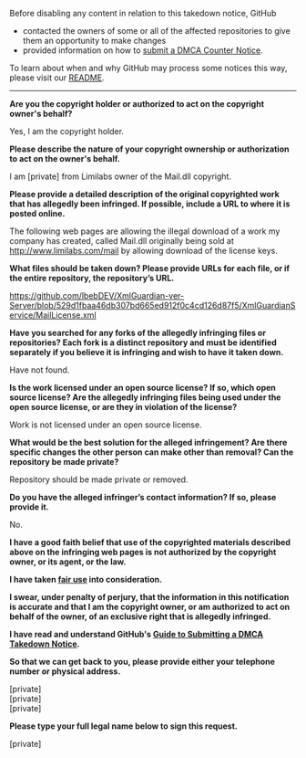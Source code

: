 Before disabling any content in relation to this takedown notice, GitHub
- contacted the owners of some or all of the affected repositories to give them an opportunity to make changes
- provided information on how to [submit a DMCA Counter Notice](https://docs.github.com/en/articles/guide-to-submitting-a-dmca-counter-notice).

To learn about when and why GitHub may process some notices this way, please visit our [README](https://github.com/github/dmca/blob/master/README.md).

---

**Are you the copyright holder or authorized to act on the copyright owner's behalf?**

Yes, I am the copyright holder.

**Please describe the nature of your copyright ownership or authorization to act on the owner's behalf.**

I am [private] from Limilabs owner of the Mail.dll copyright.

**Please provide a detailed description of the original copyrighted work that has allegedly been infringed. If possible, include a URL to where it is posted online.**

The following web pages are allowing the illegal download of a work my company has created, called Mail.dll originally being sold at
http://www.limilabs.com/mail
by allowing download of the license keys.

**What files should be taken down? Please provide URLs for each file, or if the entire repository, the repository’s URL.**

https://github.com/lbebDEV/XmlGuardian-ver-Server/blob/529d1fbaa46db307bd665ed912f0c4cd126d87f5/XmlGuardianService/MailLicense.xml

**Have you searched for any forks of the allegedly infringing files or repositories? Each fork is a distinct repository and must be identified separately if you believe it is infringing and wish to have it taken down.**

Have not found.

**Is the work licensed under an open source license? If so, which open source license? Are the allegedly infringing files being used under the open source license, or are they in violation of the license?**

Work is not licensed under an open source license.  

**What would be the best solution for the alleged infringement? Are there specific changes the other person can make other than removal? Can the repository be made private?**

Repository should be made private or removed.

**Do you have the alleged infringer’s contact information? If so, please provide it.**

No.

**I have a good faith belief that use of the copyrighted materials described above on the infringing web pages is not authorized by the copyright owner, or its agent, or the law.**

**I have taken <a href="https://www.lumendatabase.org/topics/22">fair use</a> into consideration.**

**I swear, under penalty of perjury, that the information in this notification is accurate and that I am the copyright owner, or am authorized to act on behalf of the owner, of an exclusive right that is allegedly infringed.**

**I have read and understand GitHub's <a href="https://docs.github.com/articles/guide-to-submitting-a-dmca-takedown-notice/">Guide to Submitting a DMCA Takedown Notice</a>.**

**So that we can get back to you, please provide either your telephone number or physical address.**

[private]  
[private]  
[private]

**Please type your full legal name below to sign this request.**

[private]

